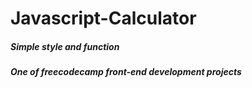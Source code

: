 # Javascript-Calculator

##### Simple style and function<br>
##### One of freecodecamp front-end development projects<br>
